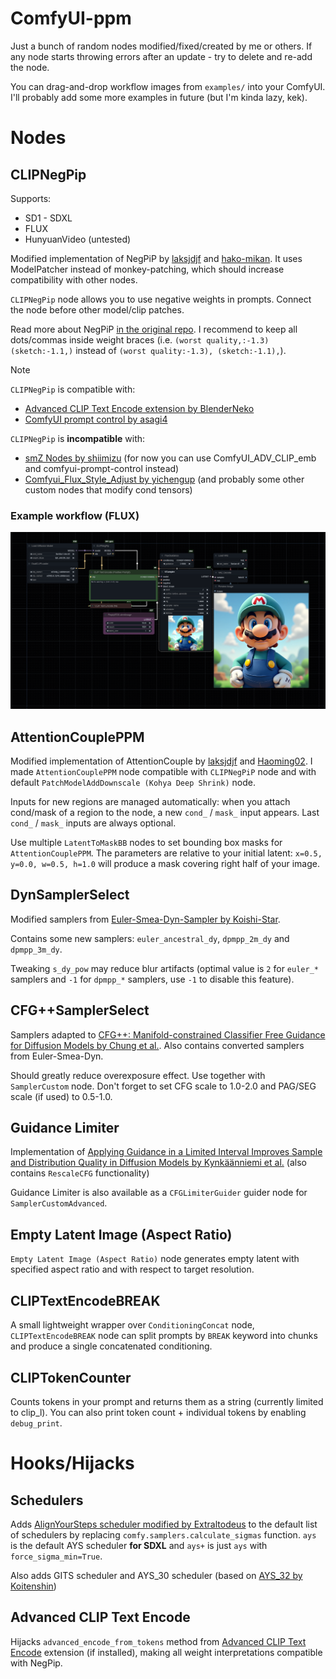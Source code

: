 # ComfyUI-ppm
Just a bunch of random nodes modified/fixed/created by me or others. If any node starts throwing errors after an update - try to delete and re-add the node.

You can drag-and-drop workflow images from `examples/` into your ComfyUI. I'll probably add some more examples in future (but I'm kinda lazy, kek).

# Nodes

## CLIPNegPip

Supports:
- SD1 - SDXL
- FLUX
- HunyuanVideo (untested)

Modified implementation of NegPiP by [laksjdjf](https://github.com/laksjdjf) and [hako-mikan](https://github.com/hako-mikan). It uses ModelPatcher instead of monkey-patching, which should increase compatibility with other nodes.

`CLIPNegPip` node allows you to use negative weights in prompts. Connect the node before other model/clip patches.

Read more about NegPiP [in the original repo](https://github.com/hako-mikan/sd-webui-negpip). I recommend to keep all dots/commas inside weight braces (i.e. `(worst quality,:-1.3) (sketch:-1.1,)` instead of `(worst quality:-1.3), (sketch:-1.1),`).

> [!NOTE]
> `CLIPNegPip` is compatible with:
> - [Advanced CLIP Text Encode extension by BlenderNeko](https://github.com/BlenderNeko/ComfyUI_ADV_CLIP_emb)
> - [ComfyUI prompt control by asagi4](https://github.com/asagi4/comfyui-prompt-control/)
>
> `CLIPNegPip` is **incompatible** with:
> - [smZ Nodes by shiimizu](https://github.com/shiimizu/ComfyUI_smZNodes) (for now you can use ComfyUI_ADV_CLIP_emb and comfyui-prompt-control instead)
> - [Comfyui_Flux_Style_Adjust by yichengup](https://github.com/yichengup/Comfyui_Flux_Style_Adjust) (and probably some other custom nodes that modify cond tensors)

### Example workflow (FLUX)

![workflow_negpip_flux](examples/workflow_negpip_flux.png)

## AttentionCouplePPM
Modified implementation of AttentionCouple by [laksjdjf](https://github.com/laksjdjf) and [Haoming02](https://github.com/Haoming02). I made `AttentionCouplePPM` node compatible with `CLIPNegPiP` node and with default `PatchModelAddDownscale (Kohya Deep Shrink)` node.

Inputs for new regions are managed automatically: when you attach cond/mask of a region to the node, a new `cond_` / `mask_` input appears. Last `cond_` / `mask_` inputs are always optional.

Use multiple `LatentToMaskBB` nodes to set bounding box masks for `AttentionCouplePPM`. The parameters are relative to your initial latent: `x=0.5, y=0.0, w=0.5, h=1.0` will produce a mask covering right half of your image.

## DynSamplerSelect
Modified samplers from [Euler-Smea-Dyn-Sampler by Koishi-Star](https://github.com/Koishi-Star/Euler-Smea-Dyn-Sampler).

Contains some new samplers: `euler_ancestral_dy`, `dpmpp_2m_dy` and `dpmpp_3m_dy`.

Tweaking `s_dy_pow` may reduce blur artifacts (optimal value is `2` for `euler_*` samplers and `-1` for `dpmpp_*` samplers, use `-1` to disable this feature).

## CFG++SamplerSelect
Samplers adapted to [CFG++: Manifold-constrained Classifier Free Guidance for Diffusion Models by Chung et al.](https://cfgpp-diffusion.github.io/). Also contains converted samplers from Euler-Smea-Dyn.

Should greatly reduce overexposure effect. Use together with `SamplerCustom` node. Don't forget to set CFG scale to 1.0-2.0 and PAG/SEG scale (if used) to 0.5-1.0.

## Guidance Limiter
Implementation of [Applying Guidance in a Limited Interval Improves Sample and Distribution Quality in Diffusion Models by Kynkäänniemi et al.](https://arxiv.org/abs/2404.07724) (also contains `RescaleCFG` functionality)

Guidance Limiter is also available as a `CFGLimiterGuider` guider node for `SamplerCustomAdvanced`.

## Empty Latent Image (Aspect Ratio)
`Empty Latent Image (Aspect Ratio)` node generates empty latent with specified aspect ratio and with respect to target resolution.

## CLIPTextEncodeBREAK
A small lightweight wrapper over `ConditioningConcat` node, `CLIPTextEncodeBREAK` node can split prompts by `BREAK` keyword into chunks and produce a single concatenated conditioning.

## CLIPTokenCounter
Counts tokens in your prompt and returns them as a string (currently limited to clip_l). You can also print token count + individual tokens by enabling `debug_print`.

# Hooks/Hijacks

## Schedulers
Adds [AlignYourSteps scheduler modified by Extraltodeus](https://github.com/Extraltodeus/sigmas_tools_and_the_golden_scheduler/blob/0dc89a264ef346a093d053c0da751f3ece317613/sigmas_merge.py#L203-L233) to the default list of schedulers by replacing `comfy.samplers.calculate_sigmas` function. `ays` is the default AYS scheduler **for SDXL** and `ays+` is just `ays` with `force_sigma_min=True`.

Also adds GITS scheduler and AYS_30 scheduler (based on [AYS_32 by Koitenshin](https://github.com/AUTOMATIC1111/stable-diffusion-webui/pull/15751#issuecomment-2143648234))

## Advanced CLIP Text Encode
Hijacks `advanced_encode_from_tokens` method from [Advanced CLIP Text Encode](https://github.com/BlenderNeko/ComfyUI_ADV_CLIP_emb) extension (if installed), making all weight interpretations compatible with NegPip.
